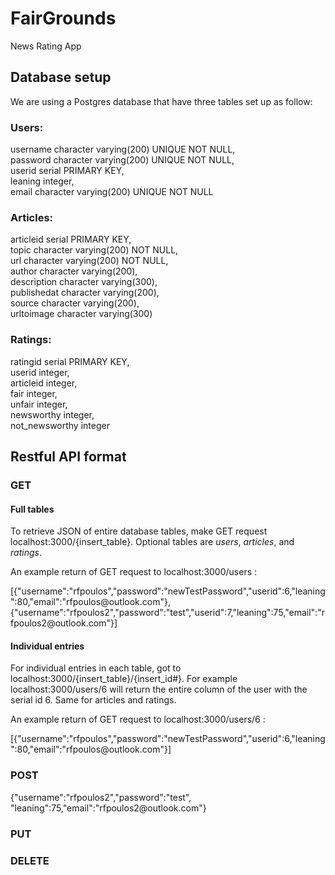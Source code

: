 # FairGrounds
News Rating App

<h2>Database setup</h2>

We are using a Postgres database that have three tables set up as follow:

<h3>Users:</h3>
    <p class="indent">username character varying(200) UNIQUE NOT NULL,<br>
    password character varying(200) UNIQUE NOT NULL,<br>
    userid serial PRIMARY KEY,<br>
    leaning integer,<br>
    email character varying(200) UNIQUE NOT NULL</p>
<h3>Articles:</h3>
    <p>articleid serial PRIMARY KEY,<br>
    topic character varying(200) NOT NULL,<br>
    url character varying(200) NOT NULL,<br>
    author character varying(200),<br>
    description character varying(300),<br>
    publishedat character varying(200),<br>
    source character varying(200),<br>
    urltoimage character varying(300)</p>
<h3>Ratings:</h3>
    <p>ratingid serial PRIMARY KEY,<br>
    userid integer,<br>
    articleid integer,<br>
    fair integer,<br>
    unfair integer,<br>
    newsworthy integer,<br>
    not_newsworthy integer</p>
    
<h2>Restful API format</h2>
<h3>GET</h3>
<h4>Full tables</h4>
<p>To retrieve JSON of entire database tables, make GET request localhost:3000/{insert_table}.  Optional tables are <em>users</em>, <em>articles</em>, and <em>ratings</em>.</p>
<p>An example return of GET request to localhost:3000/users :</p>
<p>[{"username":"rfpoulos","password":"newTestPassword","userid":6,"leaning":80,"email":"rfpoulos@outlook.com"},{"username":"rfpoulos2","password":"test","userid":7,"leaning":75,"email":"rfpoulos2@outlook.com"}]</p>
<h4>Individual entries</h4>
<p>For individual entries in each table, got to localhost:3000/{insert_table}/{insert_id#}.  For example localhost:3000/users/6 will return the entire column of the user with the serial id 6.  Same for articles and ratings.
<p>An example return of GET request to localhost:3000/users/6 :</p>
<p>[{"username":"rfpoulos","password":"newTestPassword","userid":6,"leaning":80,"email":"rfpoulos@outlook.com"}]</p>
<h3>POST</h3>
<p>{"username":"rfpoulos2","password":"test", "leaning":75,"email":"rfpoulos2@outlook.com"}</p>
<h3>PUT</h3>
<h3>DELETE</h3>
